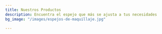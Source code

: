 ```yaml
---
title: Nuestros Productos
description: Encuentra el espejo que más se ajusta a tus necesidades
bg_image: "/images/espejos-de-maquillaje.jpg"

---
```

